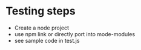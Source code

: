 # Testing steps

- Create a node project
- use npm link or directly port into mode-modules
- see sample code in test.js